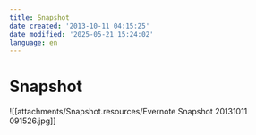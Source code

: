 ```yaml
---
title: Snapshot
date created: '2013-10-11 04:15:25'
date modified: '2025-05-21 15:24:02'
language: en
---
```



# Snapshot

![[attachments/Snapshot.resources/Evernote Snapshot 20131011 091526.jpg]]
